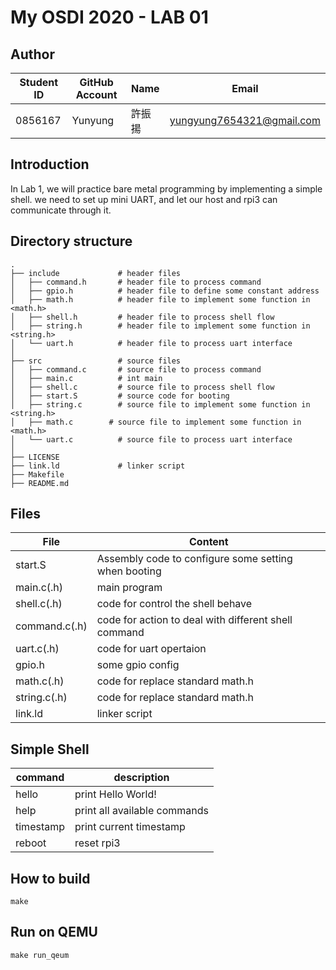 # My OSDI 2020 - LAB 01

## Author

| Student ID | GitHub Account | Name | Email                      |
| -----------| -------------- | ---- | -------------------------- |
| 0856167    | Yunyung        | 許振揚| yungyung7654321@gmail.com  |

## Introduction
In Lab 1, we will practice bare metal programming by implementing a simple shell. we need to set up mini UART, and let our host and rpi3 can communicate through it.

## Directory structure

```
.
├── include             # header files
│   ├── command.h       # header file to process command
│   ├── gpio.h          # header file to define some constant address
│   ├── math.h          # header file to implement some function in <math.h>
│   ├── shell.h         # header file to process shell flow
│   ├── string.h        # header file to implement some function in <string.h>
│   └── uart.h          # header file to process uart interface
│
├── src                 # source files
│   ├── command.c       # source file to process command
│   ├── main.c          # int main
│   ├── shell.c         # source file to process shell flow
│   ├── start.S         # source code for booting
│   ├── string.c        # source file to implement some function in <string.h>
│   ├── math.c        # source file to implement some function in <math.h>
│   └── uart.c          # source file to process uart interface
│
├── LICENSE
├── link.ld             # linker script
├── Makefile
├── README.md
```

## Files
| File          | Content                                               | 
| --------------| ----------------------------------------------------- | 
| start.S       | Assembly code to configure some setting when booting  |
| main.c(.h)    | main program                                          |
| shell.c(.h)   | code for control the shell behave                     |
| command.c(.h) | code for action to deal with different shell command  |
| uart.c(.h)    | code for uart opertaion                               |
| gpio.h        | some gpio config                                      |
| math.c(.h)    | code for replace standard math.h                      |
| string.c(.h)  | code for replace standard math.h                      |
| link.ld       | linker script                                         |

## Simple Shell
| command   | description                   | 
| ----------| ----------------------------- | 
| hello     | print Hello World!            |
| help      | print all available commands  |
| timestamp | print current timestamp       |
| reboot    | reset rpi3                    |



## How to build

```
make
```

## Run on QEMU
```
make run_qeum
```
